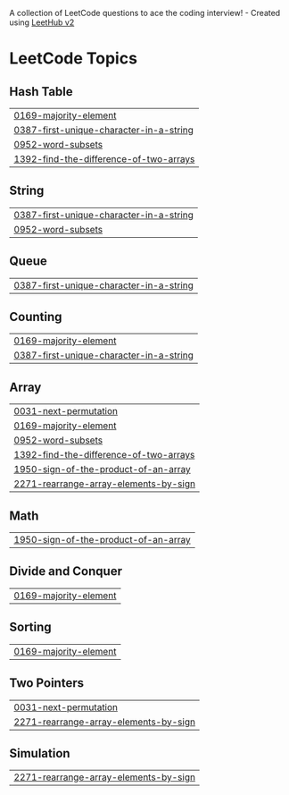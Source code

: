 A collection of LeetCode questions to ace the coding interview! - Created using [LeetHub v2](https://github.com/arunbhardwaj/LeetHub-2.0)
<!---LeetCode Topics Start-->
# LeetCode Topics
## Hash Table
|  |
| ------- |
| [0169-majority-element](https://github.com/vivekrajpoot94/leetcode/tree/master/0169-majority-element) |
| [0387-first-unique-character-in-a-string](https://github.com/vivekrajpoot94/leetcode/tree/master/0387-first-unique-character-in-a-string) |
| [0952-word-subsets](https://github.com/vivekrajpoot94/leetcode/tree/master/0952-word-subsets) |
| [1392-find-the-difference-of-two-arrays](https://github.com/vivekrajpoot94/leetcode/tree/master/1392-find-the-difference-of-two-arrays) |
## String
|  |
| ------- |
| [0387-first-unique-character-in-a-string](https://github.com/vivekrajpoot94/leetcode/tree/master/0387-first-unique-character-in-a-string) |
| [0952-word-subsets](https://github.com/vivekrajpoot94/leetcode/tree/master/0952-word-subsets) |
## Queue
|  |
| ------- |
| [0387-first-unique-character-in-a-string](https://github.com/vivekrajpoot94/leetcode/tree/master/0387-first-unique-character-in-a-string) |
## Counting
|  |
| ------- |
| [0169-majority-element](https://github.com/vivekrajpoot94/leetcode/tree/master/0169-majority-element) |
| [0387-first-unique-character-in-a-string](https://github.com/vivekrajpoot94/leetcode/tree/master/0387-first-unique-character-in-a-string) |
## Array
|  |
| ------- |
| [0031-next-permutation](https://github.com/vivekrajpoot94/leetcode/tree/master/0031-next-permutation) |
| [0169-majority-element](https://github.com/vivekrajpoot94/leetcode/tree/master/0169-majority-element) |
| [0952-word-subsets](https://github.com/vivekrajpoot94/leetcode/tree/master/0952-word-subsets) |
| [1392-find-the-difference-of-two-arrays](https://github.com/vivekrajpoot94/leetcode/tree/master/1392-find-the-difference-of-two-arrays) |
| [1950-sign-of-the-product-of-an-array](https://github.com/vivekrajpoot94/leetcode/tree/master/1950-sign-of-the-product-of-an-array) |
| [2271-rearrange-array-elements-by-sign](https://github.com/vivekrajpoot94/leetcode/tree/master/2271-rearrange-array-elements-by-sign) |
## Math
|  |
| ------- |
| [1950-sign-of-the-product-of-an-array](https://github.com/vivekrajpoot94/leetcode/tree/master/1950-sign-of-the-product-of-an-array) |
## Divide and Conquer
|  |
| ------- |
| [0169-majority-element](https://github.com/vivekrajpoot94/leetcode/tree/master/0169-majority-element) |
## Sorting
|  |
| ------- |
| [0169-majority-element](https://github.com/vivekrajpoot94/leetcode/tree/master/0169-majority-element) |
## Two Pointers
|  |
| ------- |
| [0031-next-permutation](https://github.com/vivekrajpoot94/leetcode/tree/master/0031-next-permutation) |
| [2271-rearrange-array-elements-by-sign](https://github.com/vivekrajpoot94/leetcode/tree/master/2271-rearrange-array-elements-by-sign) |
## Simulation
|  |
| ------- |
| [2271-rearrange-array-elements-by-sign](https://github.com/vivekrajpoot94/leetcode/tree/master/2271-rearrange-array-elements-by-sign) |
<!---LeetCode Topics End-->